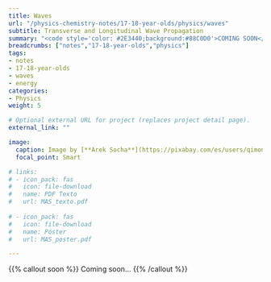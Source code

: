 ```yaml
---
title: Waves
url: "/physics-chemistry-notes/17-18-year-olds/physics/waves"
subtitle: Transverse and Longitudinal Wave Propagation
summary: "<code style='color: #2E3440;background:#88C0D0'>COMING SOON</code> <br> Transverse and Longitudinal Wave Propagation. Harmonic Wave Equation. Energy and Intensity. Sound and Light."
breadcrumbs: ["notes","17-18-year-olds","physics"]
tags:
- notes
- 17-18-year-olds
- waves
- energy
categories:
- Physics
weight: 5

# Optional external URL for project (replaces project detail page).
external_link: ""

image:
  caption: Image by [**Arek Socha**](https://pixabay.com/es/users/qimono-1962238/) on [Pixabay](https://pixabay.com/es/)
  focal_point: Smart

# links:
# - icon_pack: fas
#   icon: file-download
#   name: PDF Texto
#   url: MAS_texto.pdf
  
# - icon_pack: fas
#   icon: file-download
#   name: Póster
#   url: MAS_poster.pdf

---
```


{{% callout soon %}}
Coming soon...
{{% /callout %}}
